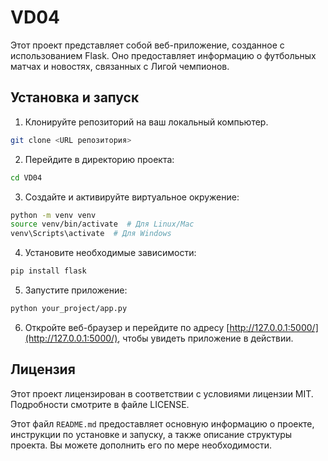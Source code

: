 # VD04
 
Этот проект представляет собой веб-приложение, созданное с использованием Flask. Оно предоставляет информацию о футбольных матчах и новостях, связанных с Лигой чемпионов.

## Установка и запуск

1. Клонируйте репозиторий на ваш локальный компьютер.

```bash
git clone <URL репозитория>
```

2. Перейдите в директорию проекта:

```bash
cd VD04
```

3. Создайте и активируйте виртуальное окружение:

```bash
python -m venv venv
source venv/bin/activate  # Для Linux/Mac
venv\Scripts\activate  # Для Windows
```

4. Установите необходимые зависимости:

```bash
pip install flask
```

5. Запустите приложение:

```bash
python your_project/app.py
```

6. Откройте веб-браузер и перейдите по адресу [http://127.0.0.1:5000/](http://127.0.0.1:5000/), чтобы увидеть приложение в действии.

## Лицензия

Этот проект лицензирован в соответствии с условиями лицензии MIT. Подробности смотрите в файле LICENSE.


Этот файл `README.md` предоставляет основную информацию о проекте, инструкции по установке и запуску, а также описание структуры проекта. Вы можете дополнить его по мере необходимости.

